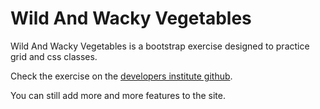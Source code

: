 # Wild And Wacky Vegetables

Wild And Wacky Vegetables is a bootstrap exercise designed to practice grid and css classes.

Check the exercise on the [developers institute github](https://github.com/devtlv/Wild-And-Wacky-Vegetables).

You can still add more and more features to the site.
